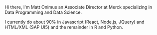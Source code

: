 Hi there, I'm Matt Onimus an Associate Director at Merck specializing in Data Programming and Data Science.

I currently do about 90% in Javascript (React, Node.js, JQuery) and HTML/XML (SAP UI5) and the remainder in R and Python.


<!--
**matton2/matton2** is a ✨ _special_ ✨ repository because its `README.md` (this file) appears on your GitHub profile.

Here are some ideas to get you started:

- 🔭 I’m currently working on ...
- 🌱 I’m currently learning ...
- 👯 I’m looking to collaborate on ...
- 🤔 I’m looking for help with ...
- 💬 Ask me about ...
- 📫 How to reach me: ...
- 😄 Pronouns: ...
- ⚡ Fun fact: ...
-->
